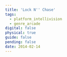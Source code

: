 ```yaml
---
title: 'Lock N'' Chase'
tags:
  - platform_intellivision
  - genre_arcade
digital: false
physical: true
guide: false
pending: false
date: 2014-02-14
---
```

